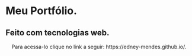 ﻿# Meu Portfólio.
 ## Feito com tecnologias web.
 
 <p align="center"> Para acessa-lo clique no link a seguir: https://edney-mendes.github.io/.
 
 
 
